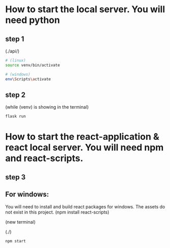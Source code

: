 # How to start the local server. You will need python
## step 1
(./api/)
```sh
# (linux)
source venv/bin/activate

# (windows)
env\Scripts\activate
```

## step 2
(while (venv) is showing in the terminal)
```sh
flask run
```

# How to start the react-application & react local server. You will need npm and react-scripts.
## step 3

## For windows:
You will need to install and build react packages for windows. The assets do not exist in this project.
(npm install react-scripts)

(new terminal)

(./)

```sh
npm start
```

